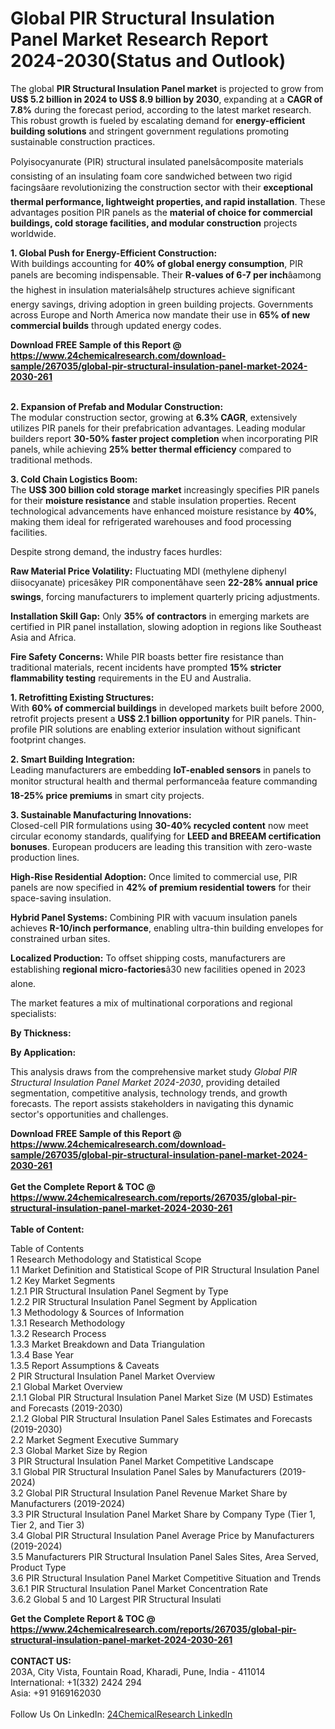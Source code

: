 <h1>Global PIR Structural Insulation Panel Market Research Report 2024-2030(Status and Outlook)</h1><p>The global <strong>PIR Structural Insulation Panel market</strong> is projected to grow from <strong>US$ 5.2 billion in 2024 to US$ 8.9 billion by 2030</strong>, expanding at a <strong>CAGR of 7.8%</strong> during the forecast period, according to the latest market research. This robust growth is fueled by escalating demand for <strong>energy-efficient building solutions</strong> and stringent government regulations promoting sustainable construction practices.</p><p>Polyisocyanurate (PIR) structural insulated panelsâcomposite materials consisting of an insulating foam core sandwiched between two rigid facingsâare revolutionizing the construction sector with their <strong>exceptional thermal performance, lightweight properties, and rapid installation</strong>. These advantages position PIR panels as the <strong>material of choice for commercial buildings, cold storage facilities, and modular construction</strong> projects worldwide.</p><p><strong>1. Global Push for Energy-Efficient Construction:</strong><br>
With buildings accounting for <strong>40% of global energy consumption</strong>, PIR panels are becoming indispensable. Their <strong>R-values of 6-7 per inch</strong>âamong the highest in insulation materialsâhelp structures achieve significant energy savings, driving adoption in green building projects. Governments across Europe and North America now mandate their use in <strong>65% of new commercial builds</strong> through updated energy codes.</p><div><b>Download FREE Sample of this Report @ 
            <a href="https://www.24chemicalresearch.com/download-sample/267035/global-pir-structural-insulation-panel-market-2024-2030-261">
            https://www.24chemicalresearch.com/download-sample/267035/global-pir-structural-insulation-panel-market-2024-2030-261</a></b></div><br><p><strong>2. Expansion of Prefab and Modular Construction:</strong><br>
The modular construction sector, growing at <strong>6.3% CAGR</strong>, extensively utilizes PIR panels for their prefabrication advantages. Leading modular builders report <strong>30-50% faster project completion</strong> when incorporating PIR panels, while achieving <strong>25% better thermal efficiency</strong> compared to traditional methods.</p><p><strong>3. Cold Chain Logistics Boom:</strong><br>
The <strong>US$ 300 billion cold storage market</strong> increasingly specifies PIR panels for their <strong>moisture resistance</strong> and stable insulation properties. Recent technological advancements have enhanced moisture resistance by <strong>40%</strong>, making them ideal for refrigerated warehouses and food processing facilities.</p><p>Despite strong demand, the industry faces hurdles:</p><p><strong>Raw Material Price Volatility:</strong> Fluctuating MDI (methylene diphenyl diisocyanate) pricesâkey PIR componentâhave seen <strong>22-28% annual price swings</strong>, forcing manufacturers to implement quarterly pricing adjustments.</p><p><strong>Installation Skill Gap:</strong> Only <strong>35% of contractors</strong> in emerging markets are certified in PIR panel installation, slowing adoption in regions like Southeast Asia and Africa.</p><p><strong>Fire Safety Concerns:</strong> While PIR boasts better fire resistance than traditional materials, recent incidents have prompted <strong>15% stricter flammability testing</strong> requirements in the EU and Australia.</p><p><strong>1. Retrofitting Existing Structures:</strong><br>
With <strong>60% of commercial buildings</strong> in developed markets built before 2000, retrofit projects present a <strong>US$ 2.1 billion opportunity</strong> for PIR panels. Thin-profile PIR solutions are enabling exterior insulation without significant footprint changes.</p><p><strong>2. Smart Building Integration:</strong><br>
Leading manufacturers are embedding <strong>IoT-enabled sensors</strong> in panels to monitor structural health and thermal performanceâa feature commanding <strong>18-25% price premiums</strong> in smart city projects.</p><p><strong>3. Sustainable Manufacturing Innovations:</strong><br>
Closed-cell PIR formulations using <strong>30-40% recycled content</strong> now meet circular economy standards, qualifying for <strong>LEED and BREEAM certification bonuses</strong>. European producers are leading this transition with zero-waste production lines.</p><p><strong>High-Rise Residential Adoption:</strong> Once limited to commercial use, PIR panels are now specified in <strong>42% of premium residential towers</strong> for their space-saving insulation.</p><p><strong>Hybrid Panel Systems:</strong> Combining PIR with vacuum insulation panels achieves <strong>R-10/inch performance</strong>, enabling ultra-thin building envelopes for constrained urban sites.</p><p><strong>Localized Production:</strong> To offset shipping costs, manufacturers are establishing <strong>regional micro-factories</strong>â30 new facilities opened in 2023 alone.</p><p>The market features a mix of multinational corporations and regional specialists:</p><p><strong>By Thickness:</strong></p><p><strong>By Application:</strong></p><p>This analysis draws from the comprehensive market study <em>Global PIR Structural Insulation Panel Market 2024-2030</em>, providing detailed segmentation, competitive analysis, technology trends, and growth forecasts. The report assists stakeholders in navigating this dynamic sector's opportunities and challenges.</p><div><b>Download FREE Sample of this Report @ 
            <a href="https://www.24chemicalresearch.com/download-sample/267035/global-pir-structural-insulation-panel-market-2024-2030-261">
            https://www.24chemicalresearch.com/download-sample/267035/global-pir-structural-insulation-panel-market-2024-2030-261</a></b></div><br><div><b>Get the Complete Report & TOC @ 
            <a href="https://www.24chemicalresearch.com/reports/267035/global-pir-structural-insulation-panel-market-2024-2030-261">
            https://www.24chemicalresearch.com/reports/267035/global-pir-structural-insulation-panel-market-2024-2030-261</a></b></div><br>
            <b>Table of Content:</b><p>Table of Contents<br />
1 Research Methodology and Statistical Scope<br />
1.1 Market Definition and Statistical Scope of PIR Structural Insulation Panel<br />
1.2 Key Market Segments<br />
1.2.1 PIR Structural Insulation Panel Segment by Type<br />
1.2.2 PIR Structural Insulation Panel Segment by Application<br />
1.3 Methodology & Sources of Information<br />
1.3.1 Research Methodology<br />
1.3.2 Research Process<br />
1.3.3 Market Breakdown and Data Triangulation<br />
1.3.4 Base Year<br />
1.3.5 Report Assumptions & Caveats<br />
2 PIR Structural Insulation Panel Market Overview<br />
2.1 Global Market Overview<br />
2.1.1 Global PIR Structural Insulation Panel Market Size (M USD) Estimates and Forecasts (2019-2030)<br />
2.1.2 Global PIR Structural Insulation Panel Sales Estimates and Forecasts (2019-2030)<br />
2.2 Market Segment Executive Summary<br />
2.3 Global Market Size by Region<br />
3 PIR Structural Insulation Panel Market Competitive Landscape<br />
3.1 Global PIR Structural Insulation Panel Sales by Manufacturers (2019-2024)<br />
3.2 Global PIR Structural Insulation Panel Revenue Market Share by Manufacturers (2019-2024)<br />
3.3 PIR Structural Insulation Panel Market Share by Company Type (Tier 1, Tier 2, and Tier 3)<br />
3.4 Global PIR Structural Insulation Panel Average Price by Manufacturers (2019-2024)<br />
3.5 Manufacturers PIR Structural Insulation Panel Sales Sites, Area Served, Product Type<br />
3.6 PIR Structural Insulation Panel Market Competitive Situation and Trends<br />
3.6.1 PIR Structural Insulation Panel Market Concentration Rate<br />
3.6.2 Global 5 and 10 Largest PIR Structural Insulati</p><div><b>Get the Complete Report & TOC @ 
            <a href="https://www.24chemicalresearch.com/reports/267035/global-pir-structural-insulation-panel-market-2024-2030-261">
            https://www.24chemicalresearch.com/reports/267035/global-pir-structural-insulation-panel-market-2024-2030-261</a></b></div><br><b>CONTACT US:</b><br>
            203A, City Vista, Fountain Road, Kharadi, Pune, India - 411014<br>
            International: +1(332) 2424 294<br>
            Asia: +91 9169162030 <br><br>
            Follow Us On LinkedIn: <a href="https://www.linkedin.com/company/24chemicalresearch/">24ChemicalResearch LinkedIn</a>